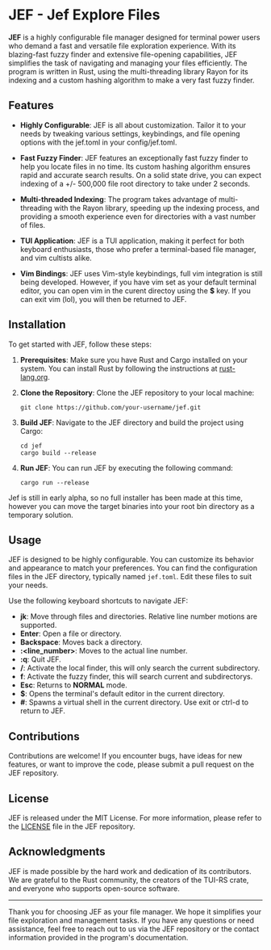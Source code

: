 # JEF - Jef Explore Files

**JEF** is a highly configurable file manager designed for terminal power users who demand a fast and versatile file exploration experience. With its blazing-fast fuzzy finder and extensive file-opening capabilities, JEF simplifies the task of navigating and managing your files efficiently. The program is written in Rust, using the multi-threading library Rayon for its indexing and a custom hashing algorithm to make a very fast fuzzy finder.

## Features

- **Highly Configurable**: JEF is all about customization. Tailor it to your needs by tweaking various settings, keybindings, and file opening options with the jef.toml in your config/jef.toml.

- **Fast Fuzzy Finder**: JEF features an exceptionally fast fuzzy finder to help you locate files in no time. Its custom hashing algorithm ensures rapid and accurate search results. On a solid state drive, you can expect indexing of a +/- 500,000 file root directory to take under 2 seconds.

- **Multi-threaded Indexing**: The program takes advantage of multi-threading with the Rayon library, speeding up the indexing process, and providing a smooth experience even for directories with a vast number of files.

- **TUI Application**: JEF is a TUI application, making it perfect for both keyboard enthusiasts, those who prefer a terminal-based file manager, and vim cultists alike.

- **Vim Bindings**: JEF uses Vim-style keybindings, full vim integration is still being developed. However, if you have vim set as your default terminal editor, you can open vim in the curent directoy using the **$** key. If you can exit vim (lol), you will then be returned to JEF.

## Installation

To get started with JEF, follow these steps:

1. **Prerequisites**: Make sure you have Rust and Cargo installed on your system. You can install Rust by following the instructions at [rust-lang.org](https://www.rust-lang.org/learn/get-started).

2. **Clone the Repository**: Clone the JEF repository to your local machine:

    ```shell
    git clone https://github.com/your-username/jef.git
    ```

3. **Build JEF**: Navigate to the JEF directory and build the project using Cargo:

    ```shell
    cd jef
    cargo build --release
    ```

4. **Run JEF**: You can run JEF by executing the following command:

    ```shell
    cargo run --release
    ```

Jef is still in early alpha, so no full installer has been made at this time, however you can move the target binaries into your root bin directory as a temporary solution.

## Usage

JEF is designed to be highly configurable. You can customize its behavior and appearance to match your preferences. You can find the configuration files in the JEF directory, typically named `jef.toml`. Edit these files to suit your needs.

Use the following keyboard shortcuts to navigate JEF:

- **jk**: Move through files and directories. Relative line number motions are supported.
- **Enter**: Open a file or directory.
- **Backspace**: Moves back a directory.
- **:<line_number>**: Moves to the actual line number.
- **:q**: Quit JEF.
- **/**: Activate the local finder, this will only search the current subdirectory.
- **f**: Activate the fuzzy finder, this will search current and subdirectorys.
- **Esc**: Returns to **NORMAL** mode.
- **$**: Opens the terminal's default editor in the current directory.
- **#**: Spawns a virtual shell in the current directory. Use exit or ctrl-d to return to JEF.

## Contributions

Contributions are welcome! If you encounter bugs, have ideas for new features, or want to improve the code, please submit a pull request on the JEF repository.

## License

JEF is released under the MIT License. For more information, please refer to the [LICENSE](LICENSE) file in the JEF repository.

## Acknowledgments

JEF is made possible by the hard work and dedication of its contributors. We are grateful to the Rust community, the creators of the TUI-RS crate, and everyone who supports open-source software.

---

Thank you for choosing JEF as your file manager. We hope it simplifies your file exploration and management tasks. If you have any questions or need assistance, feel free to reach out to us via the JEF repository or the contact information provided in the program's documentation.
